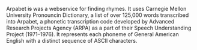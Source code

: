 <!--
title: Arpabet
website: http://arpabet.herokuapp.com/
keywords: [language, words, rhyme, reference, English, Ruby]
disabled: true
start: 2011-11-15
end: 2013-07-14
-->

Arpabet ~~is~~ was a webservice for finding rhymes. It uses Carnegie Mellon University Pronouncin Dictionary, a list of over 125,000 words transcribed into Arpabet, a phonetic transcription code developed by Advanced Research Projects Agency (ARPA) as a part of their Speech Understanding Project (1971–1976). It represents each phoneme of General American English with a distinct sequence of ASCII characters.
